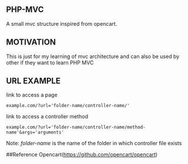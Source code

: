 ## PHP-MVC
A small mvc structure inspired from opencart.

## MOTIVATION
This is just for my learning of mvc architecture and can also be used by other if they want to learn PHP MVC

## URL EXAMPLE
link to access a page
```
example.com/?url='folder-name/controller-name/'
```

link to access a controller method
```
example.com/?url='folder-name/controller-name/method-name'&args='arguments'
```
Note: *folder-name* is the name of the folder in which controller file exists

##Reference
Opencart(https://github.com/opencart/opencart)
